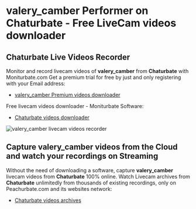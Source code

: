 # valery_camber Performer on Chaturbate - Free LiveCam videos downloader

## Chaturbate Live Videos Recorder

Monitor and record livecam videos of **valery_camber** from **Chaturbate** with Moniturbate.com
Get a premium trial for free by just and only registering with your Email address:
* [valery_camber Premium videos downloader](https://moniturbate.com/request-demo-licence-key.html)

Free livecam videos downloader - Moniturbate Software:
* [Chaturbate videos downloader](https://moniturbate.com/moniturbate-download-software.html)

![valery_camber livecam videos recorder](https://peachurnet.com/templates/moniturbate-software.png)


## Capture valery_camber videos from the Cloud and watch your recordings on Streaming

Without the need of downloading a software, capture **valery_camber** livecam videos from **Chaturbate** 100% online.
Watch Livecam archives from **Chaturbate** unlimitedly from thousands of existing recordings, only on Peachurbate.com and its websites network:
* [Chaturbate videos archives](https://peachurnet.com/)